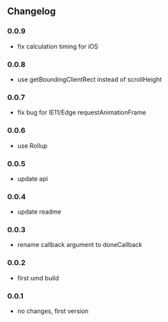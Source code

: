 ## Changelog

### 0.0.9
* fix calculation timing for iOS

### 0.0.8
* use getBoundingClientRect instead of scrollHeight

### 0.0.7
* fix bug for IE11/Edge requestAnimationFrame

### 0.0.6
* use Rollup

### 0.0.5
* update api

### 0.0.4
* update readme

### 0.0.3
* rename callback argument to doneCallback

### 0.0.2
* first umd build

### 0.0.1
* no changes, first version
